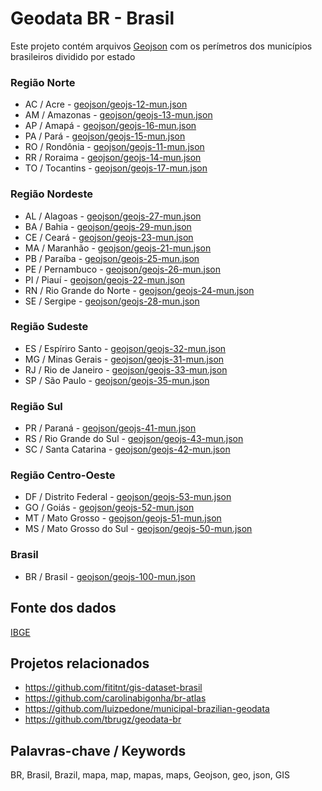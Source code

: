 ﻿
Geodata BR - Brasil
===================

Este projeto contém arquivos [Geojson](http://geojson.org/) com os perímetros
dos municípios brasileiros dividido por estado


### Região Norte
* AC / Acre - [geojson/geojs-12-mun.json](geojson/geojs-12-mun.json)
* AM / Amazonas - [geojson/geojs-13-mun.json](geojson/geojs-13-mun.json)
* AP / Amapá - [geojson/geojs-16-mun.json](geojson/geojs-16-mun.json)
* PA / Pará  - [geojson/geojs-15-mun.json](geojson/geojs-15-mun.json)
* RO / Rondônia - [geojson/geojs-11-mun.json](geojson/geojs-11-mun.json)
* RR / Roraima - [geojson/geojs-14-mun.json](geojson/geojs-14-mun.json)
* TO / Tocantins - [geojson/geojs-17-mun.json](geojson/geojs-17-mun.json)


### Região Nordeste
* AL / Alagoas - [geojson/geojs-27-mun.json](geojson/geojs-27-mun.json)
* BA / Bahia - [geojson/geojs-29-mun.json](geojson/geojs-29-mun.json)
* CE / Ceará - [geojson/geojs-23-mun.json](geojson/geojs-23-mun.json)
* MA / Maranhão - [geojson/geojs-21-mun.json](geojson/geojs-21-mun.json)
* PB / Paraíba - [geojson/geojs-25-mun.json](geojson/geojs-25-mun.json)
* PE / Pernambuco - [geojson/geojs-26-mun.json](geojson/geojs-26-mun.json)
* PI / Piauí - [geojson/geojs-22-mun.json](geojson/geojs-22-mun.json)
* RN / Rio Grande do Norte - [geojson/geojs-24-mun.json](geojson/geojs-24-mun.json)
* SE / Sergipe - [geojson/geojs-28-mun.json](geojson/geojs-28-mun.json)


### Região Sudeste
* ES / Espíriro Santo - [geojson/geojs-32-mun.json](geojson/geojs-32-mun.json)
* MG / Minas Gerais - [geojson/geojs-31-mun.json](geojson/geojs-31-mun.json)
* RJ / Rio de Janeiro - [geojson/geojs-33-mun.json](geojson/geojs-33-mun.json)
* SP / São Paulo - [geojson/geojs-35-mun.json](geojson/geojs-35-mun.json)


### Região Sul
* PR / Paraná - [geojson/geojs-41-mun.json](geojson/geojs-41-mun.json)
* RS / Rio Grande do Sul - [geojson/geojs-43-mun.json](geojson/geojs-43-mun.json)
* SC / Santa Catarina - [geojson/geojs-42-mun.json](geojson/geojs-42-mun.json)


### Região Centro-Oeste
* DF / Distrito Federal - [geojson/geojs-53-mun.json](geojson/geojs-53-mun.json) 
* GO / Goiás - [geojson/geojs-52-mun.json](geojson/geojs-52-mun.json)
* MT / Mato Grosso - [geojson/geojs-51-mun.json](geojson/geojs-51-mun.json)
* MS / Mato Grosso do Sul - [geojson/geojs-50-mun.json](geojson/geojs-50-mun.json)


### Brasil
* BR / Brasil - [geojson/geojs-100-mun.json](geojson/geojs-100-mun.json)


Fonte dos dados
---------------
[IBGE](http://ibge.gov.br/)


Projetos relacionados
--------------------- 
* https://github.com/fititnt/gis-dataset-brasil
* https://github.com/carolinabigonha/br-atlas
* https://github.com/luizpedone/municipal-brazilian-geodata
* https://github.com/tbrugz/geodata-br

Palavras-chave / Keywords
-------------------------
BR, Brasil, Brazil, mapa, map, mapas, maps, Geojson, geo, json, GIS
